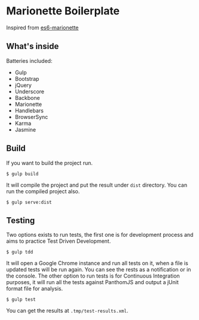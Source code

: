 Marionette Boilerplate
======================

Inspired from [es6-marionette](https://github.com/abiee/es6-marionette)

What's inside
----------------
Batteries included:
 - Gulp
 - Bootstrap
 - jQuery
 - Underscore
 - Backbone
 - Marionette
 - Handlebars
 - BrowserSync
 - Karma
 - Jasmine

Build
------
If you want to build the project run.

    $ gulp build

It will compile the project and put the result under `dist` directory. You can run the compiled project also.

    $ gulp serve:dist

Testing
---------
Two options exists to run tests, the first one is for development process and aims to practice Test Driven Development.

    $ gulp tdd

It will open a Google Chrome instance and run all tests on it, when a file is updated tests will be run again. You can see the rests as a notification or in the console.
The other option to run tests is for Continuous Integration purposes, it will run all the tests against PanthomJS and output a jUnit format file for analysis.

    $ gulp test

You can get the results at `.tmp/test-results.xml`.
